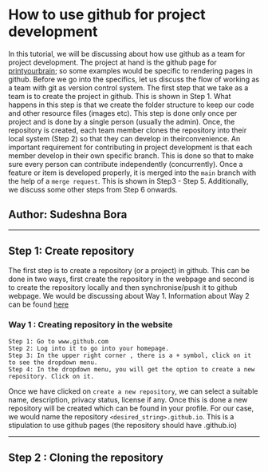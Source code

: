 # How to use github for project development

In this tutorial, we will be discussing about how use github as a team for project development. The project at hand is the github page for [printyourbrain](https://printyourbrain.github.io/); so some examples would be specific to rendering pages in github. 
Before we go into the specifics, let us discuss the flow of working as a team with git as version control system. 
The first step that we take as a team is to create the project in github. This is shown in Step 1. What happens in this step is that we create the folder structure to keep our code and other resource files (images etc). This step is done only once per project and is done by a single person (usually the admin). 
Once, the repository is created, each team member clones the repository into their local system (Step 2) so that they can develop in theirconvenience.
An important requirement for contributing in project development is that each member develop in their own specific branch. This is done so that to make sure every person can contribute independently (concurrently). Once a feature or item is developed properly, it is merged into the ```main``` branch with the help of a ```merge request```. This is shown in Step3 - Step 5. Additionally, we discuss some other steps from Step 6 onwards. 


## Author: Sudeshna Bora

---

## Step 1: Create repository 

The first step is to create a repository (or a project) in github. This can be done in two ways, first create the repository in the webpage and second is to create the repository locally and then synchronise/push it to github webpage. 
We would be discussing about Way 1. Information about Way 2 can be found [here](https://kbroman.org/github_tutorial/pages/init.html
)

### Way 1 : Creating repository in the website


```
Step 1: Go to www.github.com 
Step 2: Log into it to go into your homepage.
Step 3: In the upper right corner , there is a + symbol, click on it to see the dropdown menu.
Step 4: In the dropdown menu, you will get the option to create a new repository. Click on it.
```

Once we have clicked on ```create a new repository```, we can select a suitable name, description, privacy status, license if any.
Once this is done a new repository will be created which can be found in your profile. 
For our case, we would name the repository ```<desired_string>.github.io```. This is a stipulation to use github pages (the repository should have .github.io)

---

## Step 2 : Cloning the repository




